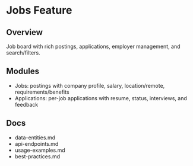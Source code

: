 # Jobs Feature

## Overview

Job board with rich postings, applications, employer management, and search/filters.

## Modules
- Jobs: postings with company profile, salary, location/remote, requirements/benefits
- Applications: per-job applications with resume, status, interviews, and feedback

## Docs
- data-entities.md
- api-endpoints.md
- usage-examples.md
- best-practices.md
